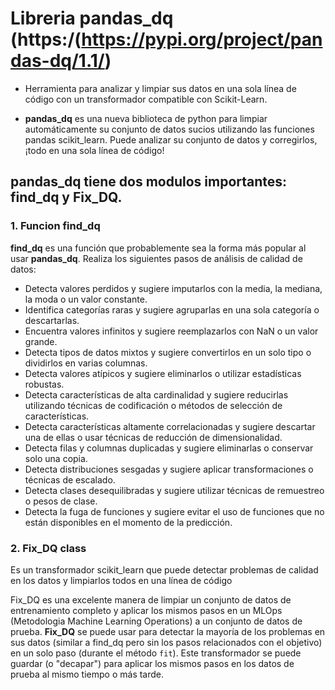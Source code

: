 # Libreria pandas_dq (https:/(https://pypi.org/project/pandas-dq/1.1/)

- Herramienta para analizar y limpiar sus datos en una sola línea de código con un transformador compatible con Scikit-Learn.

- **pandas_dq** es una nueva biblioteca de python para limpiar automáticamente su conjunto de datos sucios utilizando las funciones pandas scikit_learn. Puede analizar su conjunto de datos y corregirlos, ¡todo en una sola línea de código!

## pandas_dq tiene dos modulos importantes: find_dq y Fix_DQ.

### 1. Funcion find_dq

**find_dq** es una función que probablemente sea la forma más popular al usar **pandas_dq**. Realiza los siguientes pasos de análisis de calidad de datos:

- Detecta valores perdidos y sugiere imputarlos con la media, la mediana, la moda o un valor constante.
- Identifica categorías raras y sugiere agruparlas en una sola categoría o descartarlas.
- Encuentra valores infinitos y sugiere reemplazarlos con NaN o un valor grande.
- Detecta tipos de datos mixtos y sugiere convertirlos en un solo tipo o dividirlos en varias columnas.
- Detecta valores atípicos y sugiere eliminarlos o utilizar estadísticas robustas.
- Detecta características de alta cardinalidad y sugiere reducirlas utilizando técnicas de codificación o métodos de selección de características.
- Detecta características altamente correlacionadas y sugiere descartar una de ellas o usar técnicas de reducción de dimensionalidad.
- Detecta filas y columnas duplicadas y sugiere eliminarlas o conservar solo una copia.
- Detecta distribuciones sesgadas y sugiere aplicar transformaciones o técnicas de escalado.
- Detecta clases desequilibradas y sugiere utilizar técnicas de remuestreo o pesos de clase.
- Detecta la fuga de funciones y sugiere evitar el uso de funciones que no están disponibles en el momento de la predicción.

### 2. Fix_DQ class

Es un transformador scikit_learn que puede detectar problemas de calidad en los datos y limpiarlos todos en una línea de código

Fix_DQ es una excelente manera de limpiar un conjunto de datos de entrenamiento completo y aplicar los mismos pasos en un MLOps (Metodologia Machine Learning Operations) a un conjunto de datos de prueba. **Fix_DQ** se puede usar para detectar la mayoría de los problemas en sus datos (similar a find_dq pero sin los pasos relacionados con el objetivo) en un solo paso (durante el método `fit`). Este transformador se puede guardar (o "decapar") para aplicar los mismos pasos en los datos de prueba al mismo tiempo o más tarde.
